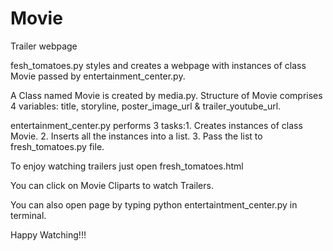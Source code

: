 # Movie
Trailer webpage

fesh_tomatoes.py styles and creates a webpage with instances of class Movie passed by entertainment_center.py.

A Class named Movie is created by media.py.
Structure of Movie comprises 4 variables: title, storyline, poster_image_url & trailer_youtube_url.

entertainment_center.py performs 3 tasks:1. Creates instances of class Movie.
2. Inserts all the instances into a list.
3. Pass the list to fresh_tomatoes.py file.

To enjoy watching trailers just open fresh_tomatoes.html

You can click on Movie Cliparts to watch Trailers.

You can also open page by typing python entertaintment_center.py in terminal.

Happy Watching!!!
